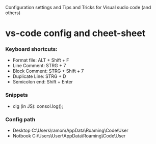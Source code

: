 Configuration settings and Tips and Tricks for Visual sudio code (and others)

# vs-code config and cheet-sheet

### Keyboard shortcuts:
- Format file:    ALT + Shift + F
- Line Comment:   STRG + 7
- Block Comment:  STRG + Shift + 7
- Duplicate Line: STRG + D
- Semicolon end:  Shift + Enter

### Snippets
- clg (in JS):  consol.log();


### Config path
- Desktop C:\Users\ramon\AppData\Roaming\Code\User
- Notbook C:\Users\User\AppData\Roaming\Code\User
